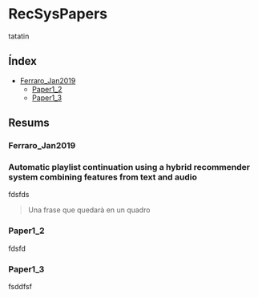 # RecSysPapers

tatatin

## Índex

* [Ferraro_Jan2019](#Ferraro_Jan2019)
  * [Paper1_2](#paper1_2)
  * [Paper1_3](#paper1_3)

## Resums

### Ferraro_Jan2019
### Automatic playlist continuation using a hybrid recommender system combining features from text and audio
fdsfds
> Una frase que quedarà en un quadro
### Paper1_2
fdsfd

### Paper1_3
fsddfsf
